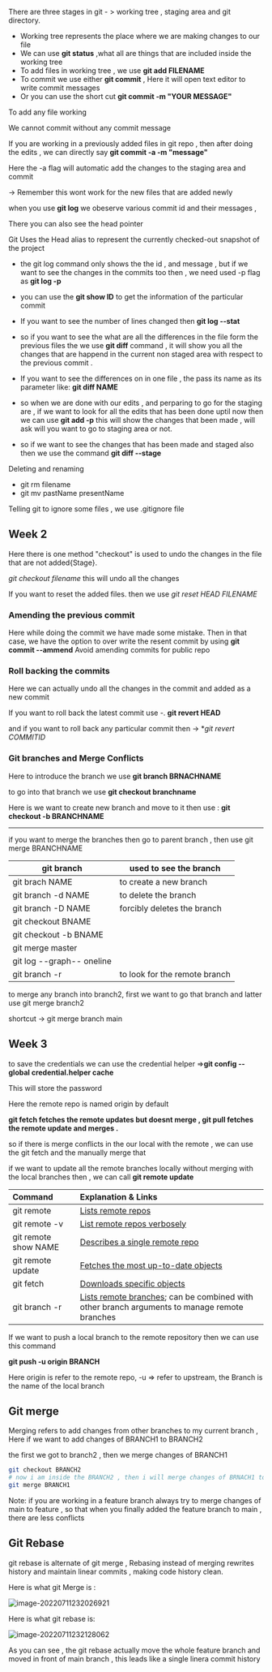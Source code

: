There are three stages in git - > working tree , staging area and git directory. 

- Working tree represents the place where we are making changes to our file
- We can use **git status** ,what all are things that are included inside the working tree
- To add files in working tree , we use **git add FILENAME**
- To commit we use either **git commit** , Here it will open text editor to write commit messages 
- Or you can use the short cut **git commit -m "YOUR MESSAGE"**  

To add any file working 

We cannot commit without any commit message

If you are working in a previously added files in git repo , then after doing the edits , we can directly say **git commit -a -m "message"**

Here the -a flag will automatic add the changes to the staging area and commit 

-> Remember this wont work for the new files that are added newly

when you use **git log** we obeserve various commit id and their messages ,

There you can also see the head pointer 

Git Uses the Head alias to represent the currently checked-out snapshot of the project

- the git log command only shows the the id , and message , but if we want to see the changes in the commits too then , we need used -p flag as **git log -p**
- you can use the **git show ID** to get the information of the particular commit
- If you want to see the number of lines changed then **git log --stat**

- so if you want to see the what are all the differences in the file form the previous files the we use **git diff** command , it will show you all the changes that are happend in the current non staged area with respect to the previous commit . 
- If you want to see the differences on in one file , the pass its name as its parameter like: **git diff NAME**
- so when we are done with our edits , and perparing to go for the staging are , if we want to look for all the edits that has been done uptil now then we can use **git add -p** this will show the changes that been made , will ask will you want to go to staging area or not.
- so if we want to see the changes that has been made and staged also then we use the command **git diff --stage**

Deleting and renaming 

- git rm filename
- git mv pastName presentName

Telling git to ignore some files , we use .gitignore file

## Week 2

Here there is one method "checkout" is used to undo the changes in the file that are not added{Stage}. 

*git checkout filename* 	this will undo all the changes 

If you want to reset the added files. then we use 	*git reset HEAD FILENAME*

### Amending the previous commit

Here while doing the commit we have made some mistake. Then in that case, we have the option to over write the resent commit by using **git commit --ammend** Avoid amending commits for public repo

### Roll backing the commits

Here we can  actually undo all the changes in the commit and added as a new commit 

If you want to roll back the latest commit use -. **git revert HEAD** 

and if you want to roll back any particular commit then -> **git revert COMMITID*

### Git branches and Merge Conflicts

Here to introduce the branch we use **git branch BRNACHNAME**

to go into that branch we use **git checkout branchname**

Here is we want to create new branch and move to it then use : **git checkout -b BRANCHNAME**

---

if you want to merge the branches then go to parent branch , then use git merge BRANCHNAME

| git branch                | used to see the branch        |
| ------------------------- | ----------------------------- |
| git brach NAME            | to create a new branch        |
| git branch -d NAME        | to delete the branch          |
| git branch -D NAME        | forcibly deletes the branch   |
| git checkout BNAME        |                               |
| git checkout -b BNAME     |                               |
| git merge master          |                               |
| git log --graph-- oneline |                               |
| git branch -r             | to look for the remote branch |

to merge any branch into branch2, first we want to go that branch and latter  use git merge branch2

shortcut -> git merge branch main

## Week 3

to save the credentials we can use the credential helper =>**git config --global credential.helper cache**

This will store the password

Here the remote repo is named origin by default

**git fetch fetches the remote updates but doesnt merge , git pull fetches the remote update and merges .**

so if there is merge conflicts in the our local with the remote , we can use the git fetch and the manually merge that

if we want to update all the remote branches locally without merging with the local branches then , we can call **git remote update**

| Command              | Explanation & Links                                          |
| :------------------- | :----------------------------------------------------------- |
| git remote           | [Lists remote repos](https://git-scm.com/docs/git-remote)    |
| git remote -v        | [List remote repos verbosely](https://git-scm.com/docs/git-remote#Documentation/git-remote.txt--v) |
| git remote show NAME | [Describes a single remote repo](https://git-scm.com/docs/git-remote#Documentation/git-remote.txt-emshowem) |
| git remote update    | [Fetches the most up-to-date objects](https://git-scm.com/docs/git-remote#Documentation/git-remote.txt-emupdateem) |
| git fetch            | [Downloads specific objects](https://git-scm.com/docs/git-fetch) |
| git branch -r        | [Lists remote branches](https://git-scm.com/docs/git-branch#Documentation/git-branch.txt--r); can be combined with other branch arguments to manage remote branches |

If we want to push a local branch to the remote repository then we can use this command 

**git push -u origin BRANCH**

Here origin is refer to the remote repo, -u => refer to upstream, the Branch is the name of the local branch

## Git merge

Merging refers to add changes from other branches to my current branch , Here if we want to add changes of BRANCH1 to BRANCH2

the first we got to branch2 , then we merge  changes of BRANCH1

```bash
git checkout BRANCH2
# now i am inside the BRANCH2 , then i will merge changes of BRNACH1 to my current BRANCH
git merge BRANCH1
```

 

Note: if you are working in a feature branch always try to merge changes of main to feature , so that when you finally added the feature branch to main , there are less conflicts 



## Git Rebase

git rebase is alternate of git merge , Rebasing instead of merging rewrites history and maintain linear commits , making code history clean.

Here is what git Merge is :

![image-20220711232026921](/home/tushar/.config/Typora/typora-user-images/image-20220711232026921.png)

 

Here is what git rebase is:

![image-20220711232128062](/home/tushar/.config/Typora/typora-user-images/image-20220711232128062.png)



As you can see , the git rebase actually move the whole feature branch and moved in front of main branch , this leads like a single linera commit history  
